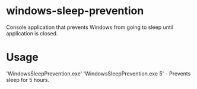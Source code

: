 # windows-sleep-prevention
Console application that prevents Windows from going to sleep until application is closed.

# Usage
'WindowsSleepPrevention.exe'
'WindowsSleepPrevention.exe 5' - Prevents sleep for 5 hours.

